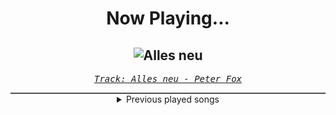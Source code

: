 <div align="center"> 
<h1>Now Playing...</h1>

![Alles neu](https://i.scdn.co/image/ab67616d00001e029061a4e47413aff8f58a3c9c)
--
_<samp><a href="https://open.spotify.com/track/5hqxBvQJ3XJDSbxT9vyyqA">Track: Alles neu - Peter Fox</a></samp>_

<div style="border: 1px #4B5054 solid"></div>
<details>
  <summary>
    Previous played songs
  </summary>
  <table>
    <thead>
      <tr>
        <th>
          Artist
        </th>
        <th>
          Song
        </th>
        <th>
          Link
        </th>
      </tr>
    </thead>
    <tbody>
      <tr><td>Peter Fox</td><td>Alles neu</td><td><a href="https://open.spotify.com/track/5hqxBvQJ3XJDSbxT9vyyqA">https://open.spotify.com/track/5hqxBvQJ3XJDSbxT9vyyqA</a></td></tr><tr><td>Culprate</td><td>Nightmares in Reality</td><td><a href="https://open.spotify.com/track/4ipqc6AHQ3xlbY78G4G6Bj">https://open.spotify.com/track/4ipqc6AHQ3xlbY78G4G6Bj</a></td></tr><tr><td>Andy Black</td><td>We Don't Have To Dance</td><td><a href="https://open.spotify.com/track/13b32GfUIo3BV93C8KtEdj">https://open.spotify.com/track/13b32GfUIo3BV93C8KtEdj</a></td></tr><tr><td>CORPSE</td><td>Cat Girls Are Ruining My Life!</td><td><a href="https://open.spotify.com/track/4SPBwOTXgku4QvmRtMEGfW">https://open.spotify.com/track/4SPBwOTXgku4QvmRtMEGfW</a></td></tr><tr><td>Feeliks</td><td>SO LONELY</td><td><a href="https://open.spotify.com/track/6HNJMfySGW4qHgDgW6979Y">https://open.spotify.com/track/6HNJMfySGW4qHgDgW6979Y</a></td></tr><tr><td>CANTERVICE</td><td>Doomsday</td><td><a href="https://open.spotify.com/track/1kklxf8efgwrESn3Xcwpwj">https://open.spotify.com/track/1kklxf8efgwrESn3Xcwpwj</a></td></tr><tr><td>Get Scared</td><td>Get Out While You Can</td><td><a href="https://open.spotify.com/track/0EKk66hAf5N0e3cjKCKZ7m">https://open.spotify.com/track/0EKk66hAf5N0e3cjKCKZ7m</a></td></tr><tr><td>Lady Gaga</td><td>Bad Romance</td><td><a href="https://open.spotify.com/track/4x3XzqDLZbRF7Ap6MIaJ9a">https://open.spotify.com/track/4x3XzqDLZbRF7Ap6MIaJ9a</a></td></tr><tr><td>The Amity Affliction</td><td>Soak Me in Bleach</td><td><a href="https://open.spotify.com/track/3JlRQ9MjDGR67bqnvnfbem">https://open.spotify.com/track/3JlRQ9MjDGR67bqnvnfbem</a></td></tr><tr><td>Trinidad Cardona</td><td>Dinero</td><td><a href="https://open.spotify.com/track/3ggtU1ZOKO8ZNiqPNyXGcm">https://open.spotify.com/track/3ggtU1ZOKO8ZNiqPNyXGcm</a></td></tr><tr><td>Linkin Park</td><td>BURN IT DOWN</td><td><a href="https://open.spotify.com/track/7oVEtyuv9NBmnytsCIsY5I">https://open.spotify.com/track/7oVEtyuv9NBmnytsCIsY5I</a></td></tr><tr><td>Katy Perry</td><td>Hot N Cold</td><td><a href="https://open.spotify.com/track/0iGckQFyv6svOfAbAY9aWJ">https://open.spotify.com/track/0iGckQFyv6svOfAbAY9aWJ</a></td></tr><tr><td>Ariana Grande</td><td>Break Free</td><td><a href="https://open.spotify.com/track/12KUFSHFgT0XCoiSlvdQi4">https://open.spotify.com/track/12KUFSHFgT0XCoiSlvdQi4</a></td></tr><tr><td>Jonathan Young</td><td>The Final Countdown</td><td><a href="https://open.spotify.com/track/2VNhn5yzyhl6D7elUzlXwp">https://open.spotify.com/track/2VNhn5yzyhl6D7elUzlXwp</a></td></tr><tr><td>Issues</td><td>Drink About It</td><td><a href="https://open.spotify.com/track/5NTbP1XOopkJyuBFG6wTRS">https://open.spotify.com/track/5NTbP1XOopkJyuBFG6wTRS</a></td></tr><tr><td>Motionless In White</td><td>Not My Type: Dead as Fuck 2</td><td><a href="https://open.spotify.com/track/2VVyMMLSd91LGc2mwGvCej">https://open.spotify.com/track/2VVyMMLSd91LGc2mwGvCej</a></td></tr><tr><td>Sabaton</td><td>Resist and Bite</td><td><a href="https://open.spotify.com/track/3k6iqqVUBSBFXP8WLuoiCv">https://open.spotify.com/track/3k6iqqVUBSBFXP8WLuoiCv</a></td></tr><tr><td>Breaking Benjamin</td><td>Dance With The Devil</td><td><a href="https://open.spotify.com/track/10ASBwZsp7oUUDsJEYz3uS">https://open.spotify.com/track/10ASBwZsp7oUUDsJEYz3uS</a></td></tr><tr><td>DUEJA</td><td>Ich weiß was du getan hast</td><td><a href="https://open.spotify.com/track/1XPJtUVOXxf1FgTQD1AcP3">https://open.spotify.com/track/1XPJtUVOXxf1FgTQD1AcP3</a></td></tr><tr><td>Kochkraft durch KMA</td><td>Alle Kinder sind tot</td><td><a href="https://open.spotify.com/track/4scnfm65cyIRR47Bb6kUuL">https://open.spotify.com/track/4scnfm65cyIRR47Bb6kUuL</a></td></tr>
    </tbody>
  </table>
</details>

</div>
